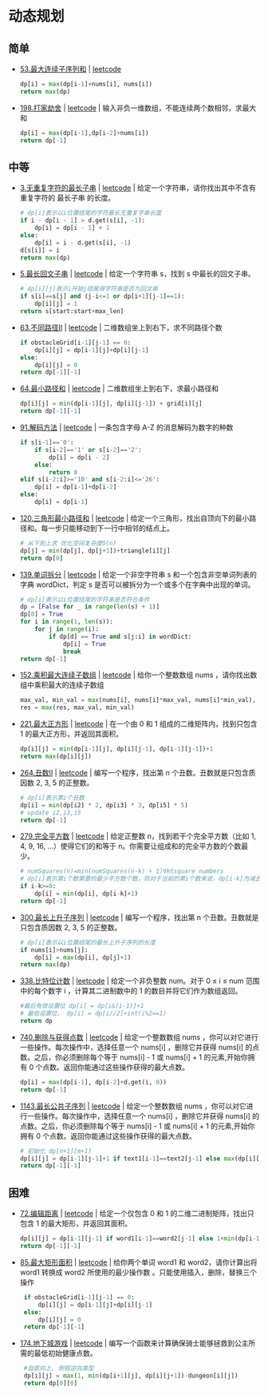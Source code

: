 # 动态规划

## 简单
- [53.最大连续子序列和](LeetCode/dp/53.%20最大子序和.py) | [leetcode](https://leetcode-cn.com/problems/maximum-subarray/)  
    ```python
    dp[i] = max(dp[i-1]+nums[i], nums[i])  
    return max(dp)
    ```
- [198.打家劫舍](LeetCode/dp/198.%20打家劫舍.py) | [leetcode](https://leetcode-cn.com/problems/house-robber/) | 输入非负一维数组，不能连续两个数相邻，求最大和
    ```python
    dp[i] = max(dp[i-1],dp[i-2]+nums[i]) 
    return dp[-1]
    ```


## 中等

- [3.无重复字符的最长子串](LeetCode/dp/3.无重复字符的最长子串.py) | [leetcode](https://leetcode-cn.com/problems/longest-substring-without-repeating-characters) | 给定一个字符串，请你找出其中不含有重复字符的 最长子串 的长度。
    ```python
    # dp[i]表示以i位置结尾的字符最长无重复字串长度
    if i - dp[i - 1] > d.get(s[i], -1):
        dp[i] = dp[i - 1] + 1
    else:
        dp[i] = i - d.get(s[i], -1)
    d[s[i]] = i
    return max(dp)
    ```
  
- [5.最长回文子串](LeetCode/dp/5.最长回文子串.py) | [leetcode](https://leetcode-cn.com/problems/longest-palindromic-substring) | 给定一个字符串 s，找到 s 中最长的回文子串。
    ```python
    # dp[i][j]表示i开始j结尾得字符串是否为回文串
    if s[i]==s[j] and (j-i<=1 or dp[i+1][j-1]==1):
        dp[i][j] = 1
    return s[start:start+max_len]
    ```

- [63.不同路径II](LeetCode/dp/63.%20不同路径II.py) | [leetcode](https://leetcode-cn.com/problems/unique-paths-ii/) | 二维数组坐上到右下，求不同路径个数  
    ```python
    if obstacleGrid[i-1][j-1] == 0:
        dp[i][j] = dp[i-1][j]+dp[i][j-1]
    else:
        dp[i][j] = 0
    return dp[-1][-1]
    ```

- [64.最小路径和](LeetCode/dp/64.%20最小路径和.py) | [leetcode](https://leetcode-cn.com/problems/minimum-path-sum/) | 二维数组坐上到右下，求最小路径和
    ```python
    dp[i][j] = min(dp[i-1][j], dp[i][j-1]) + grid[i][j]
    return dp[-1][-1]
    ```
- [91.解码方法](LeetCode/dp/91.解码方法.py) | [leetcode](https://leetcode-cn.com/problems/decode-ways) | 一条包含字母 A-Z 的消息解码为数字的种数
    ```python
    if s[i-1]=='0':
        if s[i-2]=='1' or s[i-2]=='2':
            dp[i] = dp[i - 2]
        else:
            return 0
    elif s[i-2:i]>='10' and s[i-2:i]<='26':
        dp[i] = dp[i-1]+dp[i-2]
    else:
        dp[i] = dp[i-1]
    ```

 - [120.三角形最小路径和](LeetCode/dp/120.%20三角形最小路径和.py) | [leetcode](https://leetcode-cn.com/problems/triangle/) | 给定一个三角形，找出自顶向下的最小路径和。每一步只能移动到下一行中相邻的结点上。
    ```python
    # 从下到上求 优化空间复杂度O(n)
    dp[j] = min(dp[j], dp[j+1])+triangle[i][j]
    return dp[0]
   ```
   
 - [139.单词拆分](LeetCode/dp/139.%20单词拆分.py) | [leetcode](https://leetcode-cn.com/problems/word-break/) | 给定一个非空字符串 s 和一个包含非空单词列表的字典 wordDict，判定 s 是否可以被拆分为一个或多个在字典中出现的单词。
    ```python
    # dp[i]表示以i位置结尾的字符串是否符合条件 
    dp = [False for _ in range(len(s) + 1)]
    dp[0] = True
    for i in range(1, len(s)):
        for j in range(i):
            if dp[d] == True and s[j:i] in wordDict:
                dp[i] = True
                break
    return dp[-1]
    ```
 - [152.乘积最大连续子数组](LeetCode/dp/152.乘积最大连续子数组.py) | [leetcode](https://leetcode-cn.com/problems/maximum-product-subarray) | 给你一个整数数组 nums ，请你找出数组中乘积最大的连续子数组
    ```python
    max_val, min_val = max(nums[i], nums[i]*max_val, nums[i]*min_val), min(nums[i], nums[i]*max_val, nums[i]*min_val)
    res = max(res, max_val, min_val)
    ```

- [221.最大正方形](LeetCode/dp/221.%20最大正方形.py) | [leetcode](https://leetcode-cn.com/problems/maximal-square/) | 在一个由 0 和 1 组成的二维矩阵内，找到只包含 1 的最大正方形，并返回其面积。
    ```python
    dp[i][j] = min(dp[i-1][j], dp[i][j-1], dp[i-1][j-1])+1
    return max(dp[i][j])  
    ```
  
- [264.丑数II](LeetCode/dp/264.%20丑数%20II.py) | [leetcode](https://leetcode-cn.com/problems/ugly-number-ii) | 编写一个程序，找出第 n 个丑数。丑数就是只包含质因数 2, 3, 5 的正整数。
    ```python
    # dp[i]表示第i个丑数
    dp[i] = min(dp[i2] * 2, dp[i3] * 3, dp[i5] * 5)
    # update i2,i3,i5
    return dp[-1]
    ```
- [279.完全平方数](LeetCode/dp/279.完全平方数.py) | [leetcode](https://leetcode-cn.com/problems/perfect-squares) | 给定正整数 n，找到若干个完全平方数（比如 1, 4, 9, 16, ...）使得它们的和等于 n。你需要让组成和的完全平方数的个数最少。
    ```python
    # numSquares(n)=min(numSquares(n-k) + 1)∀k∈square numbers
    # dp[i]表示第i个数需要的最少平方数个数，则对于当前的第i个数来说，dp[i-k]为减去平方数k后的数字需要的最少平方数个数，在+1得到dp[i]，取所有平方数情况的最小值得到最终的dp[i]
    if i-k>=0:
        dp[i] = min(dp[i], dp[i-k]+1)
    return dp[-1]
    ```
  
- [300.最长上升子序列](LeetCode/dp/300.最长上升子序列.py) | [leetcode](https://leetcode-cn.com/problems/longest-increasing-subsequence) | 编写一个程序，找出第 n 个丑数。丑数就是只包含质因数 2, 3, 5 的正整数。
    ```python
    # dp[i]表示以i位置结尾的最长上升子序列的长度
    if nums[i]>nums[j]:
        dp[i] = max(dp[i], dp[j]+1)
    return max(dp)
    ```
- [338.比特位计数](LeetCode/dp/338.比特位计数.py) | [leetcode](https://leetcode-cn.com/problems/counting-bits) | 给定一个非负整数 num。对于 0 ≤ i ≤ num 范围中的每个数字 i ，计算其二进制数中的 1 的数目并将它们作为数组返回。
    ```python
    #最后有效设置位 dp[i] = dp[i&(i-1)]+1
    # 最低设置位， dp[i] = dp[i//2]+int(i%2==1)
    return dp
    ```

- [740.删除与获得点数](LeetCode/dp/740.删除与获得点数.py) | [leetcode](https://leetcode-cn.com/problems/counting-bits) | 给定一个整数数组 nums ，你可以对它进行一些操作。每次操作中，选择任意一个 nums[i] ，删除它并获得 nums[i] 的点数。之后，你必须删除每个等于 nums[i] - 1 或 nums[i] + 1 的元素,开始你拥有 0 个点数。返回你能通过这些操作获得的最大点数。
    ```python
    dp[i] = max(dp[i-1], dp[i-2]+d.get(i, 0))
    return dp[-1]
    ```
  
- [1143.最长公共子序列](LeetCode/dp/1143.最长公共子序列.py) | [leetcode](https://leetcode-cn.com/problems/longest-common-subsequence) | 给定一个整数数组 nums ，你可以对它进行一些操作。每次操作中，选择任意一个 nums[i] ，删除它并获得 nums[i] 的点数。之后，你必须删除每个等于 nums[i] - 1 或 nums[i] + 1 的元素,开始你拥有 0 个点数。返回你能通过这些操作获得的最大点数。
    ```python
    # 初始化 dp[n+1][m+1]
    dp[i][j] = dp[i-1][j-1]+1 if text1[i-1]==text2[j-1] else max(dp[i][j-1], dp[i-1][j])
    return dp[-1][-1]
    ```

## 困难

- [72.编辑距离](LeetCode/dp/72.%20编辑距离.py) | [leetcode](https://leetcode-cn.com/problems/edit-distance) | 给定一个仅包含 0 和 1 的二维二进制矩阵，找出只包含 1 的最大矩形，并返回其面积。  
   ```python
   dp[i][j] = dp[i-1][j-1] if word1[i-1]==word2[j-1] else 1+min(dp[i-1][j], dp[i][j-1], dp[i-1][j-1])
   return dp[-1][-1]
   ```

- [85.最大矩形面积](LeetCode/dp/85.%20最大矩形面积.py) | [leetcode](https://leetcode-cn.com/problems/maximal-rectangle/) | 给你两个单词 word1 和 word2，请你计算出将 word1 转换成 word2 所使用的最少操作数 。只能使用插入，删除，替换三个操作
   ```python
    if obstacleGrid[i-1][j-1] == 0:
        dp[i][j] = dp[i-1][j]+dp[i][j-1]
    else:
        dp[i][j] = 0
    return dp[-1][-1]
   ```

- [174.地下城游戏](LeetCode/dp/174.地下城游戏.py) | [leetcode](https://leetcode-cn.com/problems/dungeon-game) | 编写一个函数来计算确保骑士能够拯救到公主所需的最低初始健康点数。
   ```python
    #自底向上, 倒叙逆向类型
    dp[i][j] = max(1, min(dp[i+1][j], dp[i][j+1])-dungeon[i][j])
    return dp[0][0]
   ```


